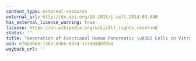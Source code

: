 ```yaml
---
content_type: external-resource
external_url: http://dx.doi.org/10.1016/j.cell.2014.09.040
has_external_license_warning: true
license: https://en.wikipedia.org/wiki/All_rights_reserved
status: ''
title: "Generation of Functional Human Pancreatic \u03B2 Cells in Vitro"
uid: 6f6b3b6e-13b7-4366-93c4-177d9dddf054
wayback_url: ''
---
```

